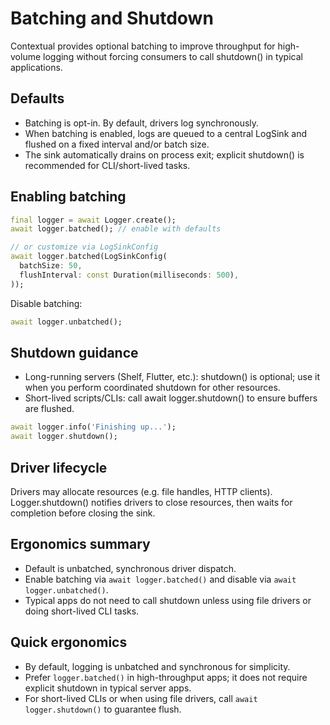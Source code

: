 # Batching and Shutdown

Contextual provides optional batching to improve throughput for high-volume logging without forcing consumers to call shutdown() in typical applications.

## Defaults

- Batching is opt-in. By default, drivers log synchronously.
- When batching is enabled, logs are queued to a central LogSink and flushed on a fixed interval and/or batch size.
- The sink automatically drains on process exit; explicit shutdown() is recommended for CLI/short-lived tasks.

## Enabling batching

```dart
final logger = await Logger.create();
await logger.batched(); // enable with defaults

// or customize via LogSinkConfig
await logger.batched(LogSinkConfig(
  batchSize: 50,
  flushInterval: const Duration(milliseconds: 500),
));
```

Disable batching:

```dart
await logger.unbatched();
```

## Shutdown guidance

- Long-running servers (Shelf, Flutter, etc.): shutdown() is optional; use it when you perform coordinated shutdown for other resources.
- Short-lived scripts/CLIs: call await logger.shutdown() to ensure buffers are flushed.

```dart
await logger.info('Finishing up...');
await logger.shutdown();
```

## Driver lifecycle

Drivers may allocate resources (e.g. file handles, HTTP clients). Logger.shutdown() notifies drivers to close resources, then waits for completion before closing the sink.































































































































































## Ergonomics summary

- Default is unbatched, synchronous driver dispatch.
- Enable batching via `await logger.batched()` and disable via `await logger.unbatched()`.
- Typical apps do not need to call shutdown unless using file drivers or doing short-lived CLI tasks.


































































































































































































































































































































































































































































































































































































































































































































































































































































































































































































































































































































































































































































































































































































































































































































































































































































































































































































































































































































































































































































































































































































































































































































































































































































































































































































































































































































































































































































































































































































































































































































































































































































































































































































































































































































































































































































































































































































































































































































































































































































































































































































































































































































































































































































































































































































































































































































































































































































































































































































































































































































































































































































































































































































































































































































































































































































































































































































































































































































































































































































































































































































































































































































































































































































































































































































































































































































































































































































































































































































































































































































































































































































































































































































































































































































































































































































































































































































































































































































































































































































































































































































































































































































































































































































































































































































































































































































































































































































































































































































































































































































































































































































































































































































































































































































































































































































































































































































































































































































































































































































































































































































## Quick ergonomics

- By default, logging is unbatched and synchronous for simplicity.
- Prefer `logger.batched()` in high-throughput apps; it does not require explicit shutdown in typical server apps.
- For short-lived CLIs or when using file drivers, call `await logger.shutdown()` to guarantee flush.
